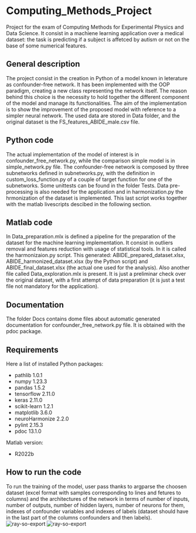 # Computing_Methods_Project
Project for the exam of Computing Methods for Experimental Physics and Data Science. It consist in a machiene learning application over a medical dataset: the task is predicting if a subject is affetced by autism or not on the base of some numerical features.

## General description
The project consist in the creation in Python of a model known in leterature as confounder-free network. It has been implemented with the OOP paradigm, creating a new class representing the network itself. The reason behind this choice is the necessity to hold together the different component of the model and manage its functionalities. The aim of the implementation is to show the improvement of the proposed model with reference to a simpler neural network. The used data are stored in Data folder, and the original dataset is the FS_features_ABIDE_male.csv file.

## Python code
The actual implementation of the model of interest is in confounder_free_network.py, while the comparison simple model is in simple_network.py file. The confounder-free network is composed by three subnetworks defined in subnetworks.py, with the definition in custom_loss_function.py of a couple of target function for one of the subnetworks. Some unittests can be found in the folder Tests. Data pre-processing is also needed for the application and in harmonization.py the hrmonization of the dataset is implemented. This last script works together with the matlab livescripts descibed in the following section.

## Matlab code
In Data_preparation.mlx is defined a pipeline for the preparation of the dataset for the machine learning implementation. It consist in outliers removal and features reduction with usage of statistical tools. In it is called the harmonizaion.py script. This generated: ABIDE_prepared_dataset.xlsx, ABIDE_harmonized_dataset.xlsx (by the Python script) and ABIDE_final_dataset.xlsx (the actual one used for the analysis). Also another file called Data_exploration.mlx is present. It is just a preliminar check over the original dataset, with a first attempt of data preparation (it is just a test file not mandatory for the application).

## Documentation
The folder Docs contains dome files about automatic generated documentation for confounder_free_network.py file. It is obtained with the pdoc package.

## Requirements
  Here a list of installed Python packages:
  - pathlib 1.0.1
  - numpy 1.23.3
  - pandas 1.5.2
  - tensorflow 2.11.0
  - keras 2.11.0
  - scikit-learn 1.2.1
  - matplotlib 3.6.0
  - neuroHarmonize 2.2.0
  - pylint 2.15.3
  - pdoc 13.1.0
 
  Matlab version: 
  - R2022b

## How to run the code
To run the training of the model, user pass thanks to argparse the choosen dataset (excel format with samples corresponding to lines and fetures to columns) and the architectures of the network in terms of number of inputs, number of outputs, number of hidden layers, number of neurons for them, indexes of confounder variables and indexes of labels (dataset should have in the last part of the columns confounders and then labels). 
![ray-so-export](https://user-images.githubusercontent.com/113907653/232740719-8e1cccb4-b2d0-4000-b78a-384e60700d33.png)
![ray-so-export](https://user-images.githubusercontent.com/113907653/233058197-99589b2e-73dc-4288-87af-6c06e839c6ce.png)
